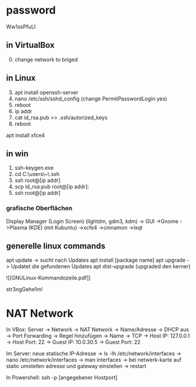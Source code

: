 # password
Ww1ssPfuLI

## in VirtualBox
0. change network to briged

## in Linux
3. apt install openssh-server
4. nano /etc/ssh/sshd_config (change PermitPasswordLogin yes)
5. reboot
6. ip addr
9. cat id_rsa.pub >> .ssh/autorized_keys
10. reboot 

apt install xfce4


## in win
1. ssh-keygen.exe
2. cd C:\\users\\~\\.ssh
7. ssh root@\[ip addr]
8. scp id_rsa.pub root@\[ip addr]:
11. ssh root@\[ip addr]

### grafische Oberflächen

Display Manager (Login Screen) (lightdm, gdm3, kdm)
	-> GUI
		->Gnome
		->Plasma (KDE) (mit Kubuntu)
		->xcfe4
		->cinnamon
		->lxqt

## generelle linux commands
apt update -> sucht nach Updates
apt install \[package name]
apt upgrade -> Updatet die gefundenen Updates
apt dist-upgrade (upgraded den kerner)


![[GNULinux-Kommandozeile.pdf]]

str3ngGehe1m!

# NAT Network

In VBox:
Server -> Network -> NAT Network -> Name/Adresse -> DHCP aus -> Port Forwarding -> Regel hinzufügen -> Name -> TCP -> Host IP: 127.0.0.1 -> Host Port: 22 -> Guest IP: 10.0.30.5 -> Guest Port: 22

Im Server:
neue statische IP-Adresse -> ls -lh /etc/network/interfaces -> nano /etc/network/interfaces -> man interfaces -> bei netwerk-karte auf static umstellen adresse und gateway einstellen -> restart

In Powershell:
ssh -p [angegebener Hostport]
